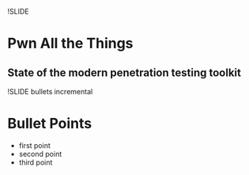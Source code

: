 !SLIDE
# Pwn All the Things
## State of the modern penetration testing toolkit

!SLIDE bullets incremental
# Bullet Points

* first point
* second point
* third point
